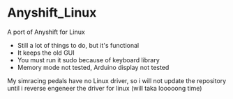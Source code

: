 # Anyshift_Linux
A port of Anyshift for Linux

- Still a lot of things to do, but it's functional 
- It keeps the old GUI
- You must run it sudo because of keyboard library
- Memory mode not tested, Arduino display not tested

My simracing pedals have no Linux driver, so i will not update the repository until i reverse engeneer the driver for linux (will taka looooong time)
